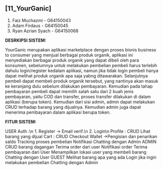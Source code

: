 ## [11_YourGanic]
1. Faiz Muchazmi - G64150043
2. Adam Firdaus - G64150045
3. Ryan Azrian Syach - G64150068

<b>DESRKIPSI SISTEM:</b>

YourGanic merupakan aplikasi marketplace dengan proses bisnis business to consumer  yang menjual berbagai produk organik, aplikasi ini menyediakan berbagai produk organik yang dapat dibeli oleh para konsumen, sebelumnya untuk melakukan pembelian pembeli harus terlebih dahulu login/register kedalam aplikasi, namun jika tidak login pembeli hanya dapat melihat produk organik apa saja yabng ditawarakan. Selanjutnya pembeli dapat membeli produk organik tersebut, yang nantinya akan masuk ke keranjang dulu sebelum dilakukan pembayaran. Kemudian pada tahap pembayaran pembeli dapat memilih salah satu dari 2 buah jenis pembayaran, yaitu COD dan transfer, proses transfer dilakukan di dalam aplikasi (berupa token). 
Kemudian dari sisi admin, admin dapat melakukan CRUD terhadap barang yang dijualnya. Kemudian admin juga dapat menerima pembayaran dalam aplikasi berupa token.

<b>FITUR SISTEM:</b>

USER
	Auth :\n
	   1. Register -> Email verif.\n
	   2. Login\n
	Profile : CRUD
        Lihat barang yang dijual
	Cart : CRUD
	Checkout
	Wallet ->Pengisian dan penarikan saldo
	Tracking proses pembelian
	Notifikasi
	Chatting dengan Admin
ADMIN
	CRUD barang dagangan
	Terima order dari user
	Notifikasi order
	Terima pembayaran dari User
	Menampilkan lokasi user yang membeli barang
	Chatting dengan User
GUEST
	Melihat barang apa yang ada
	Login jika ingin melakukan pembelian
	Chatting dengan Admin

